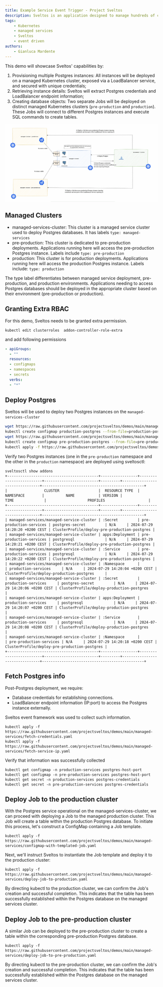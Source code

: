 ```yaml
---
title: Example Service Event Trigger - Project Sveltos
description: Sveltos is an application designed to manage hundreds of clusters by providing declarative APIs to deploy Kubernetes add-ons across multiple clusters.
tags:
    - Kubernetes
    - managed services
    - Sveltos
    - event driven
authors:
    - Gianluca Mardente
---
```


This demo will showcase Sveltos' capabilities by:

1. Provisioning multiple Postgres instances: All instances will be deployed on a managed Kubernetes cluster, exposed via a LoadBalancer service, and secured with unique credentials;
2. Retrieving instance details: Sveltos will extract Postgres credentials and LoadBalancer endpoint information;
3. Creating database objects: Two separate Jobs will be deployed on distinct managed Kubernetes clusters (`pre-production` and `production`). These Jobs will connect to different Postgres instances and execute SQL commands to create tables.

![Deploying managed services with Sveltos](../assets/sveltos-managed-services.gif)

## Managed Clusters

- managed-services-cluster: This cluster is a managed service cluster used to deploy Postgres databases. It has labels `type: managed-services`
- pre-production: This cluster is dedicated to pre-production deployments. Applications running here will access the pre-production Postgres instance. Labels include `type: pre-production`
- production: This cluster is for production deployments. Applications running here will access the production Postgres instance. Labels include: `type: production`

The type label differentiates between managed service deployment, pre-production, and production environments.
Applications needing to access Postgres databases should be deployed in the appropriate cluster based on their environment (pre-production or production).

## Granting Extra RBAC

For this demo, Sveltos needs to be granted extra permission.

```
kubectl edit clusterroles  addon-controller-role-extra
```

and add following permissions

```yaml
- apiGroups:
  - ""
  resources:
  - configmaps
  - namespaces 
  - secrets
  verbs:
  - "*"
```

## Deploy Postgres

Sveltos will be used to deploy two Postgres instances on the `managed-services-cluster`
 
```bash
wget https://raw.githubusercontent.com/projectsveltos/demos/main/managed-services/production-postgres.yaml 
kubectl create configmap production-postgres --from-file=production-postgres.yaml
wget https://raw.githubusercontent.com/projectsveltos/demos/main/managed-services/pre-production-postgres.yaml 
kubectl create configmap pre-production-postgres --from-file=pre-production-postgres.yaml
kubectl apply -f https://raw.githubusercontent.com/projectsveltos/demos/main/managed-services/deploy-postgres-clusterprofile.yaml
```

Verify two Postgres instances (one in the `pre-production` namespace and the other in the `production` namespace) are deployed using sveltosctl:

```
sveltosctl show addons
+------------------------------------------+-----------------+-------------------------+-------------------------+---------+--------------------------------+-----------------------------------------------+
|                 CLUSTER                  |  RESOURCE TYPE  |        NAMESPACE        |          NAME           | VERSION |              TIME              |                   PROFILES                    |
+------------------------------------------+-----------------+-------------------------+-------------------------+---------+--------------------------------+-----------------------------------------------+
| managed-services/managed-service-cluster | :Secret         | pre-production-services | postgres-secret         | N/A     | 2024-07-29 14:20:20 +0200 CEST | ClusterProfile/deploy-pre-production-postgres |
| managed-services/managed-service-cluster | apps:Deployment | pre-production-services | postgresql              | N/A     | 2024-07-29 14:20:21 +0200 CEST | ClusterProfile/deploy-pre-production-postgres |
| managed-services/managed-service-cluster | :Service        | pre-production-services | postgresql              | N/A     | 2024-07-29 14:20:22 +0200 CEST | ClusterProfile/deploy-pre-production-postgres |
| managed-services/managed-service-cluster | :Namespace      |                         | production-services     | N/A     | 2024-07-29 14:20:04 +0200 CEST | ClusterProfile/deploy-production-postgres     |
| managed-services/managed-service-cluster | :Secret         | production-services     | postgres-secret         | N/A     | 2024-07-29 14:20:06 +0200 CEST | ClusterProfile/deploy-production-postgres     |
| managed-services/managed-service-cluster | apps:Deployment | production-services     | postgresql              | N/A     | 2024-07-29 14:20:07 +0200 CEST | ClusterProfile/deploy-production-postgres     |
| managed-services/managed-service-cluster | :Service        | production-services     | postgresql              | N/A     | 2024-07-29 14:20:08 +0200 CEST | ClusterProfile/deploy-production-postgres     |
| managed-services/managed-service-cluster | :Namespace      |                         | pre-production-services | N/A     | 2024-07-29 14:20:18 +0200 CEST | ClusterProfile/deploy-pre-production-postgres |
+------------------------------------------+-----------------+-------------------------+-------------------------+---------+--------------------------------+-----------------------------------------------+
```

## Fetch Postgres info

Post-Postgres deployment, we require:

- Database credentials for establishing connections.
- LoadBalancer endpoint information (IP:port) to access the Postgres instance externally.

Sveltos event framework was used to collect such information.

```
kubectl apply -f https://raw.githubusercontent.com/projectsveltos/demos/main/managed-services/fetch-credentials.yaml
kubectl apply -f https://raw.githubusercontent.com/projectsveltos/demos/main/managed-services/fetch-service-ip.yaml
```

Verify that information was successfully collected

```
kubectl get configmap -n production-services postgres-host-port 
kubectl get configmap -n pre-production-services postgres-host-port
kubectl get secret -n production-services postgres-credentials
kubectl get secret -n pre-production-services postgres-credentials
```

## Deploy Job to the production cluster

With the Postgres service operational on the managed-services-cluster, we can proceed with deploying a Job to the managed production cluster. 
This Job will create a table within the production Postgres database. To initiate this process, let's construct a ConfigMap containing a Job template.

```
kubectl apply -f https://raw.githubusercontent.com/projectsveltos/demos/main/managed-services/configmap-with-templated-job.yaml
```

Next, we'll instruct Sveltos to instantiate the Job template and deploy it to the production cluster:

```
kubectl apply -f https://raw.githubusercontent.com/projectsveltos/demos/main/managed-services/deploy-job-to-production.yaml
```

By directing kubectl to the production cluster, we can confirm the Job's creation and successful completion. This indicates that the table has been successfully established within the Postgres database on the managed services cluster.

## Deploy Job to the pre-production cluster

A similar Job can be deployed to the pre-production cluster to create a table within the corresponding pre-production Postgres database. 

```
kubectl apply -f https://raw.githubusercontent.com/projectsveltos/demos/main/managed-services/deploy-job-to-pre-production.yaml
```

By directing kubectl to the pre-production cluster, we can confirm the Job's creation and successful completion. This indicates that the table has been successfully established within the Postgres database on the managed services cluster.

